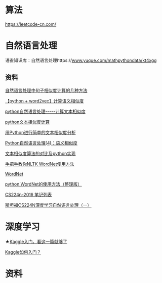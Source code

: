 # 算法

https://leetcode-cn.com/



# 自然语言处理

语雀知识库：自然语言处理https://www.yuque.com/mathpythondata/kt4xgg



## 资料

[自然语言处理中句子相似度计算的几种方法](https://cloud.tencent.com/developer/article/1145941)

[【python + word2vec】计算语义相似度](https://blog.csdn.net/qq_25264951/article/details/73917635)

[python自然语言处理-----计算文本相似度](https://blog.csdn.net/yyq675886993/article/details/75035760)

[python文本相似度计算](https://www.jianshu.com/p/edf666d3995f)

[用Python进行简单的文本相似度分析](https://blog.csdn.net/xiexf189/article/details/79092629)

[Python自然语言处理(4)：语义相似度](https://blog.csdn.net/sinat_22581761/article/details/78596064)

[文本相似度算法的对比及python实现](https://blog.csdn.net/qq_42280510/article/details/102857696)

[手把手教你NLTK WordNet使用方法](https://www.cnblogs.com/Xiaoyan-Li/p/13477253.html)

[WordNet](https://www.jianshu.com/p/78a101b806c0)

[python WordNet的使用方法（整理版）](https://blog.csdn.net/King_John/article/details/80252594)

[CS224n-2019 笔记列表](https://zhuanlan.zhihu.com/p/68502016)

[斯坦福CS224N深度学习自然语言处理（一）](https://zhuanlan.zhihu.com/p/26259699)



# 深度学习

★[Kaggle入门，看这一篇就够了](https://zhuanlan.zhihu.com/p/25686876)

[Kaggle如何入门？](https://www.zhihu.com/question/23987009)



# 资料


